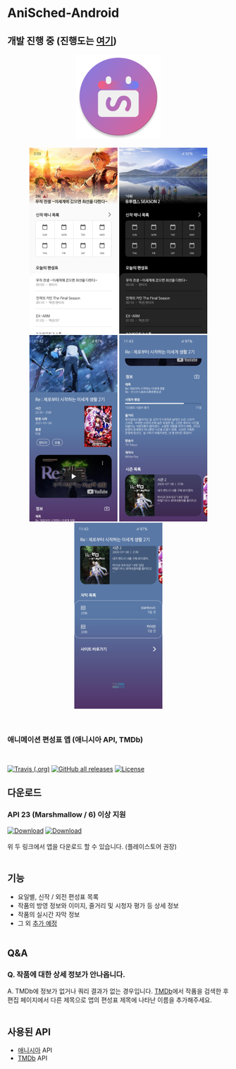 # AniSched-Android
## 개발 진행 중 (진행도는 [여기](https://github.com/qkdxorjs1002/AniSched-Android/projects/1))

<p align="center">
  <img src="app/src/main/res/mipmap-xxxhdpi/ic_launcher_round.png"/>
<br/><br/>
  <img src="img/main1.jpg" width="200"/> <img src="img/main2.jpg" width="200"/> <img src="img/detail1.jpg" width="200"/> <img src="img/detail2.jpg" width="200"/> <img src="img/detail3.jpg" width="200"/>
</p>
<br/>

### 애니메이션 편성표 앱 (애니시아 API, TMDb)
<br/>

[![Travis (.org)](https://img.shields.io/travis/qkdxorjs1002/AniSched-Android?logo=travis-ci&style=for-the-badge)](https://travis-ci.com/qkdxorjs1002/AniSched-Android)
[![GitHub all releases](https://img.shields.io/github/downloads/qkdxorjs1002/AniSched-Android/total?style=for-the-badge)](https://github.com/qkdxorjs1002/AniSched-Android/releases)
[![License](https://img.shields.io/badge/License-Apache%202.0-blue.svg?style=for-the-badge)](https://opensource.org/licenses/Apache-2.0)

## 다운로드
### API 23 (Marshmallow / 6) 이상 지원
[![Download](https://img.shields.io/badge/Playstore-Downloads-default.svg?style=for-the-badge&logo=google+play)](https://play.google.com/store/apps/details?id=com.novang.anisched)
[![Download](https://img.shields.io/badge/Github-Downloads-red.svg?style=for-the-badge&logo=github)](https://github.com/qkdxorjs1002/AniSched-Android/releases) 
<br/><br/>
위 두 링크에서 앱을 다운로드 할 수 있습니다. (플레이스토어 권장)
<br/><br/>

## 기능
 - 요일별, 신작 / 외전 편성표 목록
 - 작품의 방영 정보와 이미지, 줄거리 및 시청자 평가 등 상세 정보
 - 작품의 실시간 자막 정보
 - 그 외 [추가 예정](https://github.com/qkdxorjs1002/AniSched-Android/projects/1)
<br/><br/>

## Q&A
### Q. 작품에 대한 상세 정보가 안나옵니다.
A. TMDb에 정보가 없거나 쿼리 결과가 없는 경우입니다. [TMDb](https://www.themoviedb.org/)에서 작품을 검색한 후 편집 페이지에서 다른 제목으로 앱의 편성표 제목에 나타난 이름을 추가해주세요.
<br/><br/>

## 사용된 API
 - [애니시아](https://anissia.net/) API
 - [TMDb](https://www.themoviedb.org/) API
 
